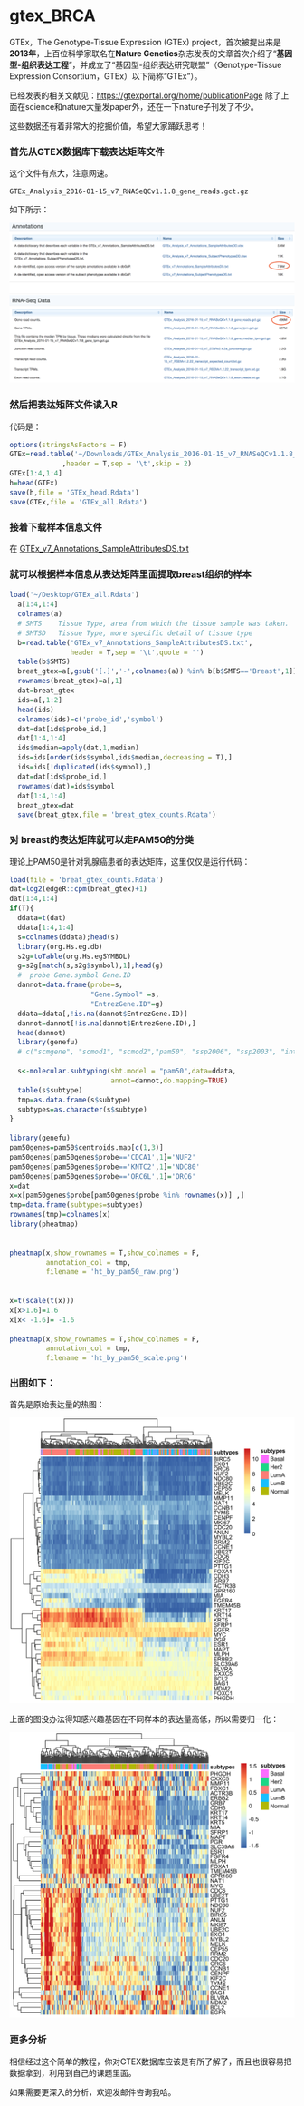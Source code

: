 # gtex_BRCA

GTEx，The Genotype-Tissue Expression (GTEx) project，首次被提出来是**2013年**，上百位科学家联名在**Nature Genetics**杂志发表的文章首次介绍了“**基因型-组织表达工程**”，并成立了“基因型-组织表达研究联盟”（Genotype-Tissue Expression Consortium，GTEx）以下简称“GTEx”）。

已经发表的相关文献见：https://gtexportal.org/home/publicationPage 除了上面在science和nature大量发paper外，还在一下nature子刊发了不少。

这些数据还有着非常大的挖掘价值，希望大家踊跃思考！

### 首先从GTEX数据库下载表达矩阵文件

这个文件有点大，注意网速。

```
GTEx_Analysis_2016-01-15_v7_RNASeQCv1.1.8_gene_reads.gct.gz
```

如下所示：

![](./GTEx_datasets.png)

### 然后把表达矩阵文件读入R

代码是：

```r
options(stringsAsFactors = F)
GTEx=read.table('~/Downloads/GTEx_Analysis_2016-01-15_v7_RNASeQCv1.1.8_gene_reads.gct.gz'
             ,header = T,sep = '\t',skip = 2)
GTEx[1:4,1:4]
h=head(GTEx)
save(h,file = 'GTEx_head.Rdata')
save(GTEx,file = 'GTEx_all.Rdata')
```



### 接着下载样本信息文件

在 [GTEx_v7_Annotations_SampleAttributesDS.txt](./GTEx_v7_Annotations_SampleAttributesDS.txt)



### 就可以根据样本信息从表达矩阵里面提取breast组织的样本

```r
load('~/Desktop/GTEx_all.Rdata')
  a[1:4,1:4]
  colnames(a)
  # SMTS	Tissue Type, area from which the tissue sample was taken.   
  # SMTSD	Tissue Type, more specific detail of tissue type
  b=read.table('GTEx_v7_Annotations_SampleAttributesDS.txt',
               header = T,sep = '\t',quote = '')
  table(b$SMTS) 
  breat_gtex=a[,gsub('[.]','-',colnames(a)) %in% b[b$SMTS=='Breast',1]]
  rownames(breat_gtex)=a[,1]
  dat=breat_gtex
  ids=a[,1:2]
  head(ids)
  colnames(ids)=c('probe_id','symbol')
  dat=dat[ids$probe_id,]
  dat[1:4,1:4] 
  ids$median=apply(dat,1,median)
  ids=ids[order(ids$symbol,ids$median,decreasing = T),]
  ids=ids[!duplicated(ids$symbol),]
  dat=dat[ids$probe_id,]
  rownames(dat)=ids$symbol
  dat[1:4,1:4]  
  breat_gtex=dat
  save(breat_gtex,file = 'breat_gtex_counts.Rdata')
```

### 对 breast的表达矩阵就可以走PAM50的分类

理论上PAM50是针对乳腺癌患者的表达矩阵，这里仅仅是运行代码：

```r
load(file = 'breat_gtex_counts.Rdata')
dat=log2(edgeR::cpm(breat_gtex)+1)
dat[1:4,1:4]
if(T){
  ddata=t(dat)
  ddata[1:4,1:4]
  s=colnames(ddata);head(s)
  library(org.Hs.eg.db)
  s2g=toTable(org.Hs.egSYMBOL)
  g=s2g[match(s,s2g$symbol),1];head(g)
  #  probe Gene.symbol Gene.ID
  dannot=data.frame(probe=s,
                    "Gene.Symbol" =s, 
                    "EntrezGene.ID"=g)
  ddata=ddata[,!is.na(dannot$EntrezGene.ID)]
  dannot=dannot[!is.na(dannot$EntrezGene.ID),] 
  head(dannot)
  library(genefu)
  # c("scmgene", "scmod1", "scmod2","pam50", "ssp2006", "ssp2003", "intClust", "AIMS","claudinLow")
  
  s<-molecular.subtyping(sbt.model = "pam50",data=ddata,
                         annot=dannot,do.mapping=TRUE)
  table(s$subtype)
  tmp=as.data.frame(s$subtype)
  subtypes=as.character(s$subtype)
}

library(genefu)
pam50genes=pam50$centroids.map[c(1,3)]
pam50genes[pam50genes$probe=='CDCA1',1]='NUF2'
pam50genes[pam50genes$probe=='KNTC2',1]='NDC80'
pam50genes[pam50genes$probe=='ORC6L',1]='ORC6'
x=dat
x=x[pam50genes$probe[pam50genes$probe %in% rownames(x)] ,]
tmp=data.frame(subtypes=subtypes)
rownames(tmp)=colnames(x)
library(pheatmap)


pheatmap(x,show_rownames = T,show_colnames = F,
         annotation_col = tmp,
         filename = 'ht_by_pam50_raw.png') 


x=t(scale(t(x)))
x[x>1.6]=1.6
x[x< -1.6]= -1.6

pheatmap(x,show_rownames = T,show_colnames = F,
         annotation_col = tmp,
         filename = 'ht_by_pam50_scale.png') 

```

### 出图如下：

首先是原始表达量的热图：

![](./ht_by_pam50_raw.png)



上面的图没办法得知感兴趣基因在不同样本的表达量高低，所以需要归一化：

![](./ht_by_pam50_scale.png)

### 更多分析

相信经过这个简单的教程，你对GTEX数据库应该是有所了解了，而且也很容易把数据拿到，利用到自己的课题里面。

如果需要更深入的分析，欢迎发邮件咨询我哈。